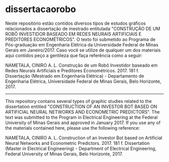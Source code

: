# dissertacaorobo
Neste repositório estão contidos diversos tipos de estudos gráficos relacionados a dissertação de mestrado entitulada "CONSTRUÇÃO DE UM ROBÔ INVESTIDOR BASEADO EM REDES NEURAIS ARTIFICIAIS E PREDITORES ECONOMÉTRICOS". O texto foi submetido ao Programa de Pós-graduação em Engenharia Elétrica da Universidade Federal de Minas Gerais em Janeiro/2017. Caso você se utilize de qualquer um dos materiais aqui contidos peço a gentileza que faça referência como a seguir:

NAMETALA, CINIRO A. L. Construção de um Robô Investidor baseado em Redes Neurais Artificiais e Preditores Econométricos. 2017. 181 f. Dissertação (Mestrado em Engenharia Elétrica) - Departamento de Engenharia Elétrica, Universidade Federal de Minas Gerais, Belo Horizonte, 2017.

---------------
This repository contains several types of graphic studies related to the dissertation entitled "CONSTRUCTION OF AN INVESTOR BOT BASED ON ARTIFICIAL NEURAL NETWORKS AND ECONOMETRIC PREDICTORS". The text was submitted to the Program in Electrical Engineering at the Federal University of Minas Gerais and approved in January 2017. If you use any of the materials contained here, please use the following reference:

NAMETALA, CINIRO A. L. Construction of an Investor Bot based on Artificial Neural Networks and Econometric Predictors. 2017. 181 f. Dissertation (Master in Electrical Engineering) - Department of Electrical Engineering, Federal University of Minas Gerais, Belo Horizonte, 2017.
